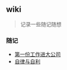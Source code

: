 ## wiki
> 记录一些随记随想

### 随记

- [第一份工作进大公司](http://mp.weixin.qq.com/s/IYihvHZSZAEtTn4oi2X0cw)
- [自律与自利](http://mp.weixin.qq.com/s/cmWjwffFAIzM2ytGv10O2Q)